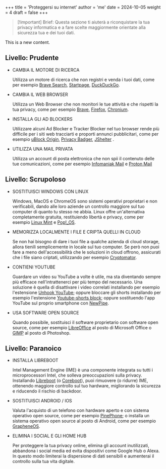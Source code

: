 +++
title = 'Proteggersi su internet'
author = 'me'
date = 2024-10-05
weight = 4
draft = false
+++

> [!important] Brief:
> Questa sezione ti aiuterà a riconquistare la tua privacy informatica e a fare scelte maggiormente orientate alla sicurezza tua e dei tuoi dati.


This is a new content.

## Livello: Prudente

- CAMBIA IL MOTORE DI RICERCA
	
	Utilizza un motore di ricerca che non registri e venda i tuoi dati, come per esempio [Brave Search](https://search.brave.com/), [Startpage](https://www.startpage.com/), [DuckDuckGo](https://duckduckgo.com/).

- CAMBIA IL WEB BROWSER

	Utilizza un Web Browser che non monitori le tue attività e che rispetti la tua privacy, come per esempio [Brave](https://brave.com/), [Firefox](https://www.mozilla.org/it/firefox/), [Chronium](https://chromium.woolyss.com/download/#windows).

- INSTALLA GLI AD BLOCKERS

	Utilizzare alcuni Ad Blocker e Tracker Blocker nel tuo browser rende più difficile per i siti web tracciarti e proporti annunci pubblicitari, come per esempio [uBlock Origin](https://translate.google.com/website?sl=en&tl=it&hl=it&client=webapp&u=https://ublockorigin.com/), [Privacy Badger](https://translate.google.com/website?sl=en&tl=it&hl=it&client=webapp&u=https://privacybadger.org/), [JShelter](https://translate.google.com/website?sl=en&tl=it&hl=it&client=webapp&u=https://jshelter.org/) .

- UTILIZZA UNA MAIL PRIVATA

	Utilizza un account di posta elettronica che non spii il contenuto delle tue comunicazioni, come per esempio [Infomaniak Mail](https://www.infomaniak.com/en/hosting/service-mail) e [Proton Mail](https://account.proton.me/mail/signup?plan=free&ref=mail_plus_intro-mailpricing-2)


## Livello: Scrupoloso

- SOSTITUISCI WINDOWS CON LINUX

	Windows, MacOS e ChromeOS sono sistemi operativi proprietari e non verificabili, dando alle loro aziende un controllo maggiore sul tuo computer di quanto tu stesso ne abbia. Linux offre un'alternativa completamente gratuita, restituiendo libertà e privacy, come per esempio [Linux Mint](https://www.linuxmint.com/) e [Pop!_OS](https://pop.system76.com/).

- MEMORIZZA LOCALMENTE I FILE E CRIPTA QUELLI IN CLOUD

	Se non hai bisogno di dare i tuoi file a qualche azienda di cloud storage, allora tienili semplicemente in locale sul tuo computer. Se però non puoi fare a meno dell'accessibilità che le soluzioni in cloud offrono, assicurati che i file siano criptati, utilizzando per esempio [Cryptomator](https://cryptomator.org/).

- CONTIENI YOUTUBE

	Guardare un video su YouTube a volte è utile, ma sta diventando sempre più efficace nell'intrattenerci per più tempo del necessario. Una soluzione è quella di disattivare i video correlati installando per esempio l'estensione [Unhook YouTube](https://unhook.app/); oppure bloccare gli shorts installando per esempio l'estensione [Youtube-shorts block](); oppure sostituendo l'app YouTube sul proprio smartphone con [NewPipe](https://newpipe.net/).

- USA SOFTWARE OPEN SOURCE

	Quando possibile, sostituisci il software proprietario con software open source, come per esempio [LibreOffice](https://www.libreoffice.org/) al posto di Microsoft Office o [GIMP](https://www.gimp.org/) al posto di Photoshop.

## Livello: Paranoico

- INSTALLA LIBREBOOT

	Intel Management Engine (IME) è una componente integrata su tutti i microprocessori Intel, che solleva preoccupazioni sulla privacy. Installando [Libreboot](https://libreboot.org/) (o [Coreboot](https://www.coreboot.org/)), puoi rimuovere (o ridurre) IME, ottenendo maggiore controllo sul tuo hardware, migliorando la sicurezza e riducendo il rischio di backdoor.

- SOSTITUISCI ANDROID / IOS

	Valuta l'acquisto di un telefono con hardware aperto e con sistema operativo open source, come per esempio [PinePhone](https://pine64.org/devices/pinephone/); o installa un sistema operativo open source al posto di Android, come per esempio [GrapheneOS](https://grapheneos.org/).

- ELIMINA I SOCIAL E GLI HOME HUB

	Per proteggere la tua privacy online, elimina gli account inutilizzati, abbandona i social media ed evita dispositivi come Google Hub o Alexa. In questo modo limiterai la dispersione di dati sensibili e aumenterai il controllo sulla tua vita digitale.